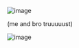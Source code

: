 





![image](https://github.com/user-attachments/assets/3a2e54c3-4a98-4028-8586-c75debc139cb)






(me and bro truuuuust)





![image](https://github.com/user-attachments/assets/dc8ff66c-d997-4c24-b027-cb3cb187528d)


